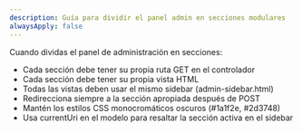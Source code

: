 ```yaml
---
description: Guía para dividir el panel admin en secciones modulares
alwaysApply: false
---
```


Cuando dividas el panel de administración en secciones:
- Cada sección debe tener su propia ruta GET en el controlador
- Cada sección debe tener su propia vista HTML
- Todas las vistas deben usar el mismo sidebar (admin-sidebar.html)
- Redirecciona siempre a la sección apropiada después de POST
- Mantén los estilos CSS monocromáticos oscuros (#1a1f2e, #2d3748)
- Usa currentUri en el modelo para resaltar la sección activa en el sidebar